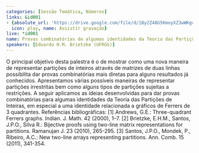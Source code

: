 ```yaml
---
categories: [Sessão Temática, Números]
links: &id001
- {absolute_url: 'https://drive.google.com/file/d/1By2Z48G5KmoyXZ3wWKgurhvyuBBNoQ83/view?usp=sharing',
  icon: play, name: Assistir gravação}
live: *id001
name: Provas combinatórias de algumas identidades da Teoria das Partições de Inteiros
speakers: [Eduardo H.M. Brietzke (UFRGS)]
---
```


O principal objetivo desta palestra é o de mostrar como uma nova maneira de representar partições de inteiros através de matrizes de duas linhas possibilita dar provas combinatórias mais diretas para alguns resultados já conhecidos. Apresentamos várias possíveis maneiras de representar partições irrestritas bem como alguns tipos de partições sujeitas a restrições. A seguir aplicamos as ideias desenvolvidas para dar provas combinatórias para algumas identidades da Teoria das Partições de Inteiras, em especial a uma identidade relacionada a gráficos de Ferrers de 3 quadrantes.      Referências bibliográficas:    [1] Andrews, G.E.: Three-quadrant Ferrers graphs. Indian. J. Math. 42 (2000), 1–7.    [2] Brietzke, E.H.M., Santos, J.P.O., Silva R.: Bijective proofs using two-line matrix representations for partitions. Ramanujan J. 23 (2010), 265-295.    [3] Santos, J.P.O., Mondek, P., Ribeiro, A.C.: New two-line arrays representing partitions. Ann. Comb. 15 (2011), 341-354.
